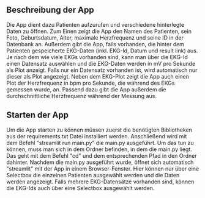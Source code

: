 ## Beschreibung der App
Die App dient dazu Patienten aufzurufen und verschiedene hinterlegte Daten zu öffnen. Zum Einen zeigt die App den Namen des Patienten, sein Foto, Geburtsdatum, Alter, maximale Herzfrequenz und seine ID in der Datenbank an. Außerdem gibt die App, falls vorhanden, die hinter dem Patienten gespeicherte EKG-Daten (inkl. EKG-Id, Datum und result link) aus. Je nach dem wie viele EKGs vorhanden sind, kann man über die EKG-Id einen Datensatz auswählen und die EKG-Daten werden in mV pro Sekunde als Plot anzeigt. Falls nur ein Datensatz vorhanden ist, wird automatisch nur dieser als Plot angezeigt. Neben dem EKG-Plot zeigt die App auch einen Plot der Herzfrequenz in bpm pro Sekunde, die während des EKGs gemessen wurde, an. Passend dazu gibt die App außerdem die durchschnittliche Herzfrequenz während der Messung aus. 

## Starten der App
Um die App starten zu können müssen zuerst die benötigten Bibliotheken aus der requirements.txt Datei installiert werden. Anschließend wird mit dem Befehl "streamlit run main.py" die main.py ausgeführt. Um das tun zu können, muss man sich in dem Ordner befinden, in dem die main.py liegt. Das geht mit dem Befehl "cd" und dem entsprechenden Pfad in den Ordner dahinter. Nachdem die main.py ausgeführt wurde, öffnet sich automatisch "streamlit" mit der App in einem Browser-Fenster. Hier können nur über eine Selectbox die einzelnen Patienten ausgewählt werden und die Daten werden angezeigt. Falls mehrere EKG-Datensätze vorhanden sind, können die EKG-Ids auch über eine Selectbox ausgewählt werden.